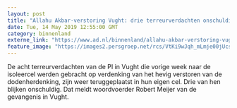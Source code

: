 ```yaml
---
layout: post
title: "Allahu Akbar-verstoring Vught: drie terreurverdachten onschuldig, allen uit isoleercel"
date: Tue, 14 May 2019 12:55:00 GMT
category: binnenland
externe_link: "https://www.ad.nl/binnenland/allahu-akbar-verstoring-vught-drie-terreurverdachten-onschuldig-allen-uit-isoleercel~ac770382/"
feature_image: "https://images2.persgroep.net/rcs/VtKi9wJqh_mLmje00jUcsXUzonA/diocontent/147147616/_fitwidth/400/?appId=21791a8992982cd8da851550a453bd7f&quality=0.7"
---
```


De acht terreurverdachten van de PI in Vught die vorige week naar de isoleercel werden gebracht op verdenking van het hevig verstoren van de dodenherdenking, zijn weer teruggeplaatst in hun eigen cel. Drie van hen blijken onschuldig. Dat meldt woordvoerder Robert Meijer van de gevangenis in Vught.
